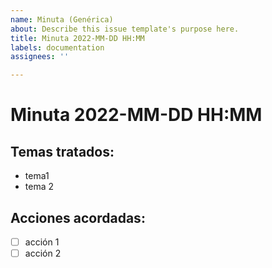 ```yaml
---
name: Minuta (Genérica)
about: Describe this issue template's purpose here.
title: Minuta 2022-MM-DD HH:MM
labels: documentation
assignees: ''

---
```


# Minuta 2022-MM-DD HH:MM
## Temas tratados:
- tema1
- tema 2
## Acciones acordadas:
- [ ] acción 1
- [ ] acción 2

